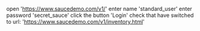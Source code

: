 open 'https://www.saucedemo.com/v1/'
enter name 'standard_user'
enter password 'secret_sauce'
click the button 'Login'
check that have switched to url: 'https://www.saucedemo.com/v1/inventory.html'
